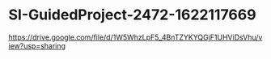# SI-GuidedProject-2472-1622117669
https://drive.google.com/file/d/1W5WhzLpF5_4BnTZYKYQGjF1UHViDsVhu/view?usp=sharing
